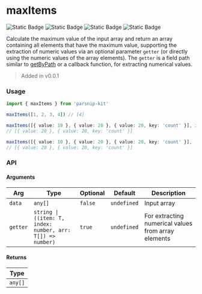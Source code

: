 # maxItems
![Static Badge](https://img.shields.io/badge/Statement%20Coverage-100.00%-brightgreen) ![Static Badge](https://img.shields.io/badge/Branch%20Coverage-100.00%-brightgreen) ![Static Badge](https://img.shields.io/badge/Function%20Coverage-100.00%-brightgreen) ![Static Badge](https://img.shields.io/badge/Line%20Coverage-100.00%-brightgreen)
      
Calculate the maximum value of the input array and return an array containing all elements that have the maximum value, supporting the extraction of numeric values via an optional parameter `getter` (or directly using the numeric values of the array elements). The `getter` is a field path similar to [getByPath](../object/getByPath) or a callback function, for extracting numerical values.

> Added in v0.0.1



### Usage

```ts
import { maxItems } from 'parsnip-kit'

maxItems([1, 2, 3, 4]) // [4]

maxItems([{ value: 10 }, { value: 20 }, { value: 20, key: 'count' }], item => item.value)
// [{ value: 20 }, { value: 20, key: 'count' }]

maxItems([{ value: 10 }, { value: 20 }, { value: 20, key: 'count' }], 'value')
// [{ value: 20 }, { value: 20, key: 'count' }]
```


### API

#### Arguments

| Arg | Type | Optional | Default | Description |
| --- | --- | --- | --- | --- |
| `data` | `any[]` | `false` | `undefined` | Input array |
| `getter` | `string \| ((item: T, index: number, arr: T[]) => number)` | `true` | `undefined` | For extracting numerical values from array elements |

#### Returns

| Type |
| ---  |
| `any[]`  |